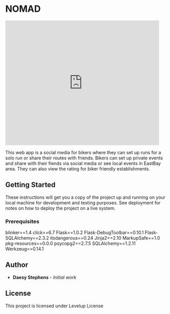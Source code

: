 # NOMAD


<iframe  title="YouTube video player" width="480" height="390" src="https://www.youtube.com/watch?v=-dNY2jzyjkE?autoplay=1" frameborder="0" allowfullscreen></iframe>


This web app is a social media for bikers where they can set up runs for a solo run or share their routes with friends. Bikers can set up private events and share with their fiends via social media or see local events in EastBay area. They can also view the rating for biker friendly establishments.

## Getting Started

These instructions will get you a copy of the project up and running on your local machine for development and testing purposes. See deployment for notes on how to deploy the project on a live system.

### Prerequisites

blinker==1.4
click==6.7
Flask==1.0.2
Flask-DebugToolbar==0.10.1
Flask-SQLAlchemy==2.3.2
itsdangerous==0.24
Jinja2==2.10
MarkupSafe==1.0
pkg-resources==0.0.0
psycopg2==2.7.5
SQLAlchemy==1.2.11
Werkzeug==0.14.1


## Author

* **Daesy Stephens** - *Initial work*

## License

This project is licensed under Levelup License

